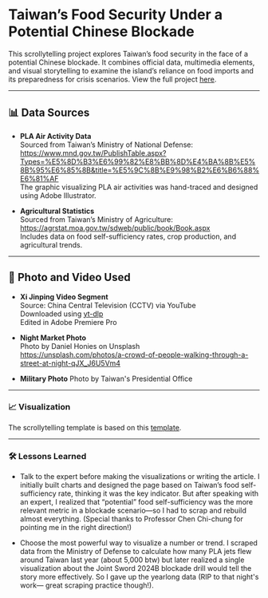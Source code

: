 
# Taiwan’s Food Security Under a Potential Chinese Blockade

This scrollytelling project explores Taiwan’s food security in the face of a potential Chinese blockade. It combines official data, multimedia elements, and visual storytelling to examine the island’s reliance on food imports and its preparedness for crisis scenarios.
View the full project [here](https://ashley-yihui-lee.github.io/taiwan-food).

---

## 📊 Data Sources

- **PLA Air Activity Data**  
  Sourced from Taiwan’s Ministry of National Defense:  
  https://www.mnd.gov.tw/PublishTable.aspx?Types=%E5%8D%B3%E6%99%82%E8%BB%8D%E4%BA%8B%E5%8B%95%E6%85%8B&title=%E5%9C%8B%E9%98%B2%E6%B6%88%E6%81%AF  
  The graphic visualizing PLA air activities was hand-traced and designed using Adobe Illustrator.

- **Agricultural Statistics**  
  Sourced from Taiwan’s Ministry of Agriculture:  
  https://agrstat.moa.gov.tw/sdweb/public/book/Book.aspx  
  Includes data on food self-sufficiency rates, crop production, and agricultural trends.

---

## 🎥 Photo and Video Used

- **Xi Jinping Video Segment**  
  Source: China Central Television (CCTV) via YouTube  
  Downloaded using [yt-dlp](https://github.com/yt-dlp/yt-dlp)  
  Edited in Adobe Premiere Pro

- **Night Market Photo**  
  Photo by Daniel Honies on Unsplash  
  https://unsplash.com/photos/a-crowd-of-people-walking-through-a-street-at-night-qJX_J6U5Vm4
  
- **Military Photo** 
  Photo by Taiwan's Presidential Office

---
### 📈 Visualization

The scrollytelling template is based on this [template](https://github.com/jsoma/page-templates/).

---
### 🛠 Lessons Learned
- Talk to the expert before making the visualizations or writing the article. I initially built charts and designed the page based on Taiwan’s food self-sufficiency rate, thinking it was the key indicator. But after speaking with an expert, I realized that “potential” food self-sufficiency was the more relevant metric in a blockade scenario—so I had to scrap and rebuild almost everything. (Special thanks to Professor Chen Chi-chung for pointing me in the right direction!)

- Choose the most powerful way to visualize a number or trend. I scraped data from the Ministry of Defense to calculate how many PLA jets flew around Taiwan last year (about 5,000 btw) but later realized a single visualization about the Joint Sword 2024B blockade drill would tell the story more effectively. So I gave up the yearlong data (RIP to that night's work— great scraping practice though!).
